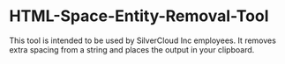 # HTML-Space-Entity-Removal-Tool
This tool is intended to be used by SilverCloud Inc employees. It removes extra spacing from a string and places the output in your clipboard.
